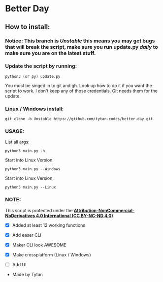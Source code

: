 # Better Day

## How to install:

### Notice: This branch is ***Unstable*** this means you may get bugs that will break the script, make sure you run update.py ***daily*** to make sure you are on the latest stuff. 

### Update the script by running:

```
python3 (or py) update.py
```

You must be singed in to git and gh. Look up how to do it if you want the script to work. I don't keep any of those credentials. Git needs them for the update.
### Linux / Windows install:

```
git clone -b Unstable https://github.com/tytan-codes/better.day.git
```


### USAGE:

List all args:
```
python3 main.py -h
```
Start into Linux Version:
```
python3 main.py --Windows
```
Start into Linux Version:
```
python3 main.py --Linux
```


### NOTE:

This script is protected under the [__Attribution-NonCommercial-NoDerivatives 4.0 International (CC BY-NC-ND 4.0)__](https://creativecommons.org/licenses/by-nc-nd/4.0/)


- [x] Added at least 12 working functions
- [x] Add easer CLI
- [x] Maker CLI look AWESOME
- [x] Make crossplatform (Linux / Windows)
- [ ] Add UI



- Made by Tytan
